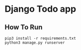 # Django Todo app

## How To Run

```
pip3 install -r requirements.txt
python3 manage.py runserver
```

